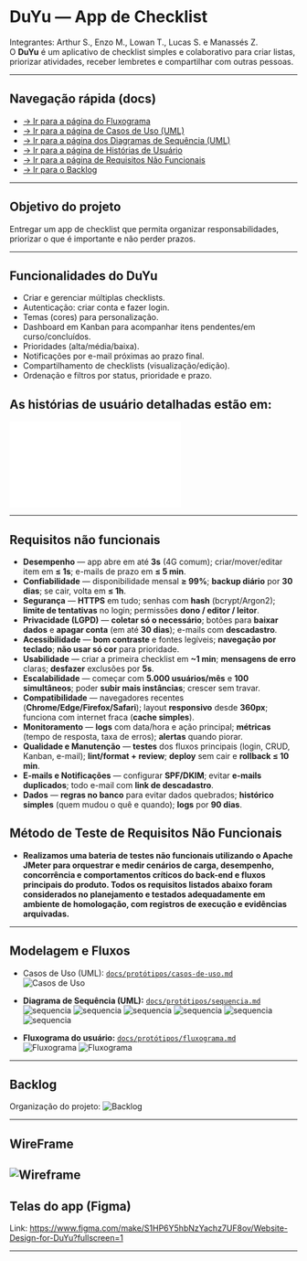 # DuYu — App de Checklist
Integrantes: Arthur S., Enzo M., Lowan T., Lucas S. e Manassés Z. <br>
O **DuYu** é um aplicativo de checklist simples e colaborativo para criar listas, priorizar atividades, receber lembretes e compartilhar com outras pessoas.

---

## Navegação rápida (docs)

- [→ Ir para a página do Fluxograma](docs/protótipos/fluxograma.md)
- [→ Ir para a página de Casos de Uso (UML)](docs/protótipos/casos-de-uso.md)
- [→ Ir para a página dos Diagramas de Sequência (UML)](docs/protótipos/sequencia.md)
- [→ Ir para a página de Histórias de Usuário](docs/protótipos/historias-de-usuario.md)
- [→ Ir para a página de Requisitos Não Funcionais](docs/protótipos/requisitos.md)
- [→ Ir para o Backlog](docs/pictures/backlog.md)
  
---

## Objetivo do projeto
Entregar um app de checklist que permita organizar responsabilidades, priorizar o que é importante e não perder prazos.

---
## Funcionalidades do DuYu
- Criar e gerenciar múltiplas checklists.
- Autenticação: criar conta e fazer login.
- Temas (cores) para personalização.
- Dashboard em Kanban para acompanhar itens pendentes/em curso/concluídos.
- Prioridades (alta/média/baixa).
- Notificações por e-mail próximas ao prazo final.
- Compartilhamento de checklists (visualização/edição).
- Ordenação e filtros por status, prioridade e prazo.

## As histórias de usuário detalhadas estão em:  
![`História de usuário`](docs/protótipos/historias-de-usuario.md)

---

## Requisitos não funcionais

* **Desempenho** — app abre em até **3s** (4G comum); criar/mover/editar item em **≤ 1s**; e-mails de prazo em **≤ 5 min**.
* **Confiabilidade** — disponibilidade mensal **≥ 99%**; **backup diário** por **30 dias**; se cair, volta em **≤ 1h**.
* **Segurança** — **HTTPS** em tudo; senhas com **hash** (bcrypt/Argon2); **limite de tentativas** no login; permissões **dono / editor / leitor**.
* **Privacidade (LGPD)** — **coletar só o necessário**; botões para **baixar dados** e **apagar conta** (em até **30 dias**); e-mails com **descadastro**.
* **Acessibilidade** — **bom contraste** e fontes legíveis; **navegação por teclado**; **não usar só cor** para prioridade.
* **Usabilidade** — criar a primeira checklist em **~1 min**; **mensagens de erro** claras; **desfazer** exclusões por **5s**.
* **Escalabilidade** — começar com **5.000 usuários/mês** e **100 simultâneos**; poder **subir mais instâncias**; crescer sem travar.
* **Compatibilidade** — navegadores recentes (**Chrome/Edge/Firefox/Safari**); layout **responsivo** desde **360px**; funciona com internet fraca (**cache simples**).
* **Monitoramento** — **logs** com data/hora e ação principal; **métricas** (tempo de resposta, taxa de erros); **alertas** quando piorar.
* **Qualidade e Manutenção** — **testes** dos fluxos principais (login, CRUD, Kanban, e-mail); **lint/format + review**; **deploy** sem cair e **rollback ≤ 10 min**.
* **E-mails e Notificações** — configurar **SPF/DKIM**; evitar **e-mails duplicados**; todo e-mail com **link de descadastro**.
* **Dados** — **regras no banco** para evitar dados quebrados; **histórico simples** (quem mudou o quê e quando); **logs** por **90 dias**.

## Método de Teste de Requisitos Não Funcionais 

* **Realizamos uma bateria de testes não funcionais utilizando o Apache JMeter para orquestrar e medir cenários de carga, desempenho, concorrência e comportamentos críticos do back-end e fluxos principais do produto. Todos os requisitos listados abaixo foram considerados no planejamento e testados adequadamente em ambiente de homologação, com registros de execução e evidências arquivadas.**

---

## Modelagem e Fluxos
- Casos de Uso (UML): [`docs/protótipos/casos-de-uso.md`](docs/protótipos/casos-de-uso.md)  
  ![Casos de Uso](docs/pictures/casos-de-uso.png)

- **Diagrama de Sequência (UML):** [`docs/protótipos/sequencia.md`](docs/protótipos/sequencia.md)  
  ![sequencia](docs/pictures/DS_Cadastro.png)
  ![sequencia](docs/pictures/DS_Compartilhamento.png)
  ![sequencia](docs/pictures/DS_CriarChecklist.png)
  ![sequencia](docs/pictures/DS_GerenciarPrioridade.png)
  ![sequencia](docs/pictures/DS_LogCleaner.png)
  ![sequencia](docs/pictures/DS_Login.png)

- **Fluxograma do usuário:** [`docs/protótipos/fluxograma.md`](docs/protótipos/fluxograma.md)  
  ![Fluxograma](docs/pictures/Fluxograma(1).jpg)
  ![Fluxograma](docs/pictures/Fluxograma(2).jpg)

---

## Backlog
Organização do projeto:
![Backlog](docs/pictures/Screenshot_6.png)


---
## WireFrame
![Wireframe](docs/pictures/wireframe.png)
---
## Telas do app (Figma)
Link: https://www.figma.com/make/S1HP6Y5hbNzYachz7UF8ov/Website-Design-for-DuYu?fullscreen=1

---

